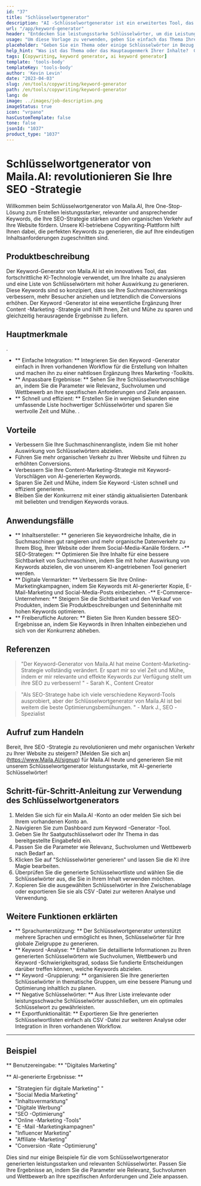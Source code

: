 ```yaml
---
id: "37"
title: "Schlüsselwortgenerator"
description: "AI -Schlüsselwortgenerator ist ein erweitertes Tool, das künstliche Intelligenz verwendet, um relevante und leistungsstarke Schlüsselwörter für Ihren Inhalt zu generieren.  Es hilft Ihnen, einzigartige und leistungsstarke Keywords zu entdecken, um Ihre Blog-Beiträge, Artikel und andere Online-Inhalte für eine bessere Sichtbarkeit und das Engagement zu optimieren."
url: "/app/keyword-generator"
header: "Entdecken Sie leistungsstarke Schlüsselwörter, um die Leistung Ihres Inhalts zu steigern."
usage: "Um diese Vorlage zu verwenden, geben Sie einfach das Thema Ihres Inhalts oder einige verwandte Schlüsselwörter ein.  Der KI-Schlüsselwortgenerator generiert dann eine Liste relevanter und leistungsstarker Schlüsselwörter, um Ihre Inhalte für eine bessere Sichtbarkeit und das Engagement zu optimieren."
placeholder: "Geben Sie ein Thema oder einige Schlüsselwörter in Bezug auf Ihre Inhalte ein, z. B. digitales Marketing, Reisebloggen oder Fitness -Tipps."
help_hint: "Was ist das Thema oder das Hauptaugenmerk Ihrer Inhalte?  Geben Sie ein paar verwandte Schlüsselwörter an, und wir generieren eine Liste leistungsstarker Schlüsselwörter, um die Leistung Ihres Inhalts zu verbessern."
tags: [Copywriting, keyword generator, ai keyword generator]
template: 'tools-body'
templateKey: 'tools-body'
author: 'Kevin Levin'
date: "2023-04-03"
slug: /en/tools/copywriting/keyword-generator
path: /en/tools/copywriting/keyword-generator
lang: de
image: ../images/job-description.png
imageStatus: true
icon: "vrpano"
hasCustomTemplate: false
tone: false
jsonId: "1037"
product_type: "1037"
---
```

# Schlüsselwortgenerator von Maila.AI: revolutionieren Sie Ihre SEO -Strategie

Willkommen beim Schlüsselwortgenerator von Maila.AI, Ihre One-Stop-Lösung zum Erstellen leistungsstarker, relevanter und ansprechender Keywords, die Ihre SEO-Strategie stärken und den organischen Verkehr auf Ihre Website fördern.  Unsere KI-betriebene Copywriting-Plattform hilft Ihnen dabei, die perfekten Keywords zu generieren, die auf Ihre eindeutigen Inhaltsanforderungen zugeschnitten sind.

## Produktbeschreibung

Der Keyword-Generator von Maila.AI ist ein innovatives Tool, das fortschrittliche KI-Technologie verwendet, um Ihre Inhalte zu analysieren und eine Liste von Schlüsselwörtern mit hoher Auswirkung zu generieren.  Diese Keywords sind so konzipiert, dass sie Ihre Suchmaschinenrankings verbessern, mehr Besucher anziehen und letztendlich die Conversions erhöhen.  Der Keyword -Generator ist eine wesentliche Ergänzung Ihrer Content -Marketing -Strategie und hilft Ihnen, Zeit und Mühe zu sparen und gleichzeitig herausragende Ergebnisse zu liefern.

## Hauptmerkmale

.
 - ** Einfache Integration: ** Integrieren Sie den Keyword -Generator einfach in Ihren vorhandenen Workflow für die Erstellung von Inhalten und machen ihn zu einer nahtlosen Ergänzung Ihres Marketing -Toolkits.
 - ** Anpassbare Ergebnisse: ** Sehen Sie Ihre Schlüsselwortvorschläge an, indem Sie die Parameter wie Relevanz, Suchvolumen und Wettbewerb an Ihre spezifischen Anforderungen und Ziele anpassen.
 - ** Schnell und effizient: ** Erstellen Sie in wenigen Sekunden eine umfassende Liste hochwertiger Schlüsselwörter und sparen Sie wertvolle Zeit und Mühe.
 .

## Vorteile

- Verbessern Sie Ihre Suchmaschinenrangliste, indem Sie mit hoher Auswirkung von Schlüsselwörtern abzielen.
 - Führen Sie mehr organischen Verkehr zu Ihrer Website und führen zu erhöhten Conversions.
 - Verbessern Sie Ihre Content-Marketing-Strategie mit Keyword-Vorschlägen von AI-generierten Keywords.
 - Sparen Sie Zeit und Mühe, indem Sie Keyword -Listen schnell und effizient generieren.
 - Bleiben Sie der Konkurrenz mit einer ständig aktualisierten Datenbank mit beliebten und trendigen Keywords voraus.

## Anwendungsfälle

- ** Inhaltsersteller: ** generieren Sie keywordreiche Inhalte, die in Suchmaschinen gut rangieren und mehr organische Datenverkehr zu Ihrem Blog, Ihrer Website oder Ihrem Social-Media-Kanäle fördern.
 -** SEO-Strategen: ** Optimieren Sie Ihre Inhalte für eine bessere Sichtbarkeit von Suchmaschinen, indem Sie mit hoher Auswirkung von Keywords abzielen, die von unserem KI-angetriebenen Tool generiert werden.
 - ** Digitale Vermarkter: ** Verbessern Sie Ihre Online-Marketingkampagnen, indem Sie Keywords mit AI-generierter Kopie, E-Mail-Marketing und Social-Media-Posts einbeziehen.
 -** E-Commerce-Unternehmen: ** Steigern Sie die Sichtbarkeit und den Verkauf von Produkten, indem Sie Produktbeschreibungen und Seiteninhalte mit hohen Keywords optimieren.
 - ** Freiberufliche Autoren: ** Bieten Sie Ihren Kunden bessere SEO-Ergebnisse an, indem Sie Keywords in Ihren Inhalten einbeziehen und sich von der Konkurrenz abheben.

## Referenzen

> "Der Keyword-Generator von Maila.AI hat meine Content-Marketing-Strategie vollständig verändert. Er spart mir so viel Zeit und Mühe, indem er mir relevante und effekte Keywords zur Verfügung stellt  um ihre SEO zu verbessern! "  - Sarah K., Content Creator

> "Als SEO-Stratege habe ich viele verschiedene Keyword-Tools ausprobiert, aber der Schlüsselwortgenerator von Maila.AI ist bei weitem die beste  Optimierungsbemühungen. "  - Mark J., SEO -Spezialist

## Aufruf zum Handeln

Bereit, Ihre SEO -Strategie zu revolutionieren und mehr organischen Verkehr zu Ihrer Website zu steigern?  [Melden Sie sich an] (https://www.Maila.AI/signup) für Maila.AI heute und generieren Sie mit unserem Schlüsselwortgenerator leistungsstarke, mit AI-generierte Schlüsselwörter!

## Schritt-für-Schritt-Anleitung zur Verwendung des Schlüsselwortgenerators

1. Melden Sie sich für ein Maila.AI -Konto an oder melden Sie sich bei Ihrem vorhandenen Konto an.
 2. Navigieren Sie zum Dashboard zum Keyword -Generator -Tool.
 3. Geben Sie Ihr Saatgutschlüsselwort oder Ihr Thema in das bereitgestellte Eingabefeld ein.
 4. Passen Sie die Parameter wie Relevanz, Suchvolumen und Wettbewerb nach Bedarf an.
 5. Klicken Sie auf "Schlüsselwörter generieren" und lassen Sie die KI ihre Magie bearbeiten.
 6. Überprüfen Sie die generierte Schlüsselwortliste und wählen Sie die Schlüsselwörter aus, die Sie in Ihrem Inhalt verwenden möchten.
 7. Kopieren Sie die ausgewählten Schlüsselwörter in Ihre Zwischenablage oder exportieren Sie sie als CSV -Datei zur weiteren Analyse und Verwendung.

## Weitere Funktionen erklärten

- ** Sprachunterstützung: ** Der Schlüsselwortgenerator unterstützt mehrere Sprachen und ermöglicht es Ihnen, Schlüsselwörter für Ihre globale Zielgruppe zu generieren.
 - ** Keyword -Analyse: ** Erhalten Sie detaillierte Informationen zu Ihren generierten Schlüsselwörtern wie Suchvolumen, Wettbewerb und Keyword -Schwierigkeitsgrad, sodass Sie fundierte Entscheidungen darüber treffen können, welche Keywords abzielen.
 - ** Keyword -Gruppierung: ** organisieren Sie Ihre generierten Schlüsselwörter in thematische Gruppen, um eine bessere Planung und Optimierung inhaltlich zu planen.
 - ** Negative Schlüsselwörter: ** Aus Ihrer Liste irrelevante oder leistungsschwache Schlüsselwörter ausschließen, um ein optimales Schlüsselwort zu gewährleisten.
 - ** Exportfunktionalität: ** Exportieren Sie Ihre generierten Schlüsselwortlisten einfach als CSV -Datei zur weiteren Analyse oder Integration in Ihren vorhandenen Workflow.

---

## Beispiel

** Benutzereingabe: ** "Digitales Marketing"

** AI-generierte Ergebnisse: **

- "Strategien für digitale Marketing" "
 - "Social Media Marketing"
 - "Inhaltsvermarktung"
 - "Digitale Werbung"
 - "SEO -Optimierung"
 - "Online -Marketing -Tools"
 - "E -Mail -Marketingkampagnen"
 - "Influencer Marketing"
 - "Affiliate -Marketing"
 - "Conversion -Rate -Optimierung"

Dies sind nur einige Beispiele für die vom Schlüsselwortgenerator generierten leistungsstarken und relevanten Schlüsselwörter.  Passen Sie Ihre Ergebnisse an, indem Sie die Parameter wie Relevanz, Suchvolumen und Wettbewerb an Ihre spezifischen Anforderungen und Ziele anpassen.
